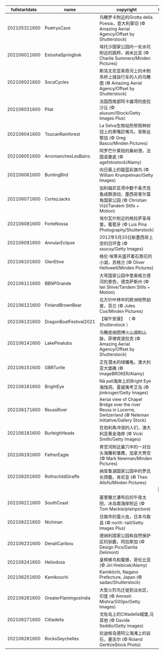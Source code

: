 |fullstartdate|name|copyright|title|image|
|--|--|--|--|--|
202105311600|PoetrysCave|鸟瞰罗卡附近的Grotta della Poesia，意大利莱切 (© Amazing Aerial Agency/Offset by Shutterstock)||![](/zh-CN/2021/06/202105311600PoetrysCave.jpg)|
202106011600|EstoshaSpringbok|埃托沙国家公园内一处水坑附近的跳羚，纳米比亚 (© Charlie Summers/Minden Pictures)||![](/zh-CN/2021/06/202106011600EstoshaSpringbok.jpg)|
202106021600|SocaCycles|斯洛文尼亚索奇河上的木制吊桥上骑自行车的人的鸟瞰图 (© Amazing Aerial Agency/Offset by Shutterstock)||![](/zh-CN/2021/06/202106021600SocaCycles.jpg)|
202106031600|Pilat|法国西南部阿卡雄湾的皮拉沙丘 (© aluxum/iStock/Getty Images Plus)||![](/zh-CN/2021/06/202106031600Pilat.jpg)|
202106041600|ToucanRainforest|La Selva生物站热带雨林树冠上的黑嘴巨嘴鸟，哥斯达黎加 (© Greg Basco/Minden Pictures)||![](/zh-CN/2021/06/202106041600ToucanRainforest.jpg)|
202106051600|ArromanchesLesBains|阿罗芒什莱班的桑树港，法国诺曼底 (© agefotostock/Alamy)||![](/zh-CN/2021/06/202106051600ArromanchesLesBains.jpg)|
202106061600|BuntingBird|向日葵上的靛蓝彩旗鸟 (© William Krumpelman/Getty Images)||![](/zh-CN/2021/06/202106061600BuntingBird.jpg)|
202106071600|CortezJacks|加利福尼亚湾中数千条杰克鱼成群游动，墨西哥普尔莫角国家公园 (© Christian Vizl/Tandem Stills + Motion)||![](/zh-CN/2021/06/202106071600CortezJacks.jpg)|
202106081600|ForteNossa|埃尔瓦什附近的格拉萨圣母堡，葡萄牙 (© Luis Pina Photography/Shutterstock)||![](/zh-CN/2021/06/202106081600ForteNossa.jpg)|
202106091600|AnnularEclipse|2012年5月20日新墨西哥上空的日环食 (© ssucsy/Getty Images)||![](/zh-CN/2021/06/202106091600AnnularEclipse.jpg)|
202106101600|GlenEtive|格伦·埃蒂夫盛开着石南花的小湖，苏格兰 (© Oliver Hellowell/Minden Pictures)||![](/zh-CN/2021/06/202106101600GlenEtive.jpg)|
202106111600|BBNPGrande|大弯国家公园中里奥格兰德河的景色，德克萨斯州 (© Ian Shive/Tandem Stills + Motion)||![](/zh-CN/2021/06/202106111600BBNPGrande.jpg)|
202106121600|FinlandBrownBear|北方针叶林中的欧洲棕熊幼崽，芬兰 (© Jules Cox/Minden Pictures)||![](/zh-CN/2021/06/202106121600FinlandBrownBear.jpg)|
202106131600|DragonBoatFestival2021|【端午安康】 （ © 	Shutterstock ）||![](/zh-CN/2021/06/202106131600DragonBoatFestival2021.jpg)|
202106141600|LakePinatubo|鸟瞰皮纳图博火山湖和山脉，菲律宾波拉克 (© Amazing Aerial Agency/Offset by Shutterstock)||![](/zh-CN/2021/06/202106141600LakePinatubo.jpg)|
202106151600|GBRTurtle|正在潜水的绿蠵龟，澳大利亚大堡礁 (© imageBROKER/Alamy)||![](/zh-CN/2021/06/202106151600GBRTurtle.jpg)|
202106161600|BrightEye|Nā pali海岸上的Bright Eye海蚀洞，夏威夷考艾岛 (© jimkruger/Getty Images)||![](/zh-CN/2021/06/202106161600BrightEye.jpg)|
202106171600|ReussRiver|Aerial view of Chapel Bridge over the river Reuss in Lucerne, Switzerland (© Neleman Initiative/Gallery Stock)||![](/zh-CN/2021/06/202106171600ReussRiver.jpg)|
202106181600|BurleighHeads|在伯利角冲浪的人们，澳大利亚黄金海岸 (© Vicki Smith/Getty Images)||![](/zh-CN/2021/06/202106181600BurleighHeads.jpg)|
202106191600|FatherEagle|育空河附近巢穴中的一对白头海雕和雏鹰，加拿大育空 (© Mark Newman/Minden Pictures)||![](/zh-CN/2021/06/202106191600FatherEagle.jpg)|
202106201600|RothschildGiraffe|纳库鲁湖国家公园中的罗氏长颈鹿，肯尼亚 (© Theo Allofs/Minden Pictures)||![](/zh-CN/2021/06/202106201600RothschildGiraffe.jpg)|
||||![](/zh-CN/2021/06/.jpg)|
202106211600|SouthCoast|塞里雅兰瀑布后的午夜太阳，冰岛南海岸附近 (© Tom Mackie/plainpicture)||![](/zh-CN/2021/06/202106211600SouthCoast.jpg)|
202106221600|Nichinan|日南市的萤火虫，日本鸟取县 (© north-tail/Getty Images Plus)||![](/zh-CN/2021/06/202106221600Nichinan.jpg)|
202106231600|DenaliCaribou|德纳利国家公园和自然保护区的驯鹿，阿拉斯加 (© Design Pics/Danita Delimont)||![](/zh-CN/2021/06/202106231600DenaliCaribou.jpg)|
202106241600|Heliodoxa|皇辉蜂鸟和蜜蜂，哥伦比亚 (© Jiri Hrebicek/Alamy)||![](/zh-CN/2021/06/202106241600Heliodoxa.jpg)|
202106251600|Kamikouchi|Kamikōchi, Nagano Prefecture, Japan (© sadao/Shutterstock)||![](/zh-CN/2021/06/202106251600Kamikouchi.jpg)|
202106261600|GreaterFlamingosIndia|大型火烈鸟迁徙到淡水区，印度 (© Amresh Mishra/500px/Getty Images)||![](/zh-CN/2021/06/202106261600GreaterFlamingosIndia.jpg)|
202106271600|Cittadella|戈佐岛上的Cittadella城堡,马耳他 (© Davide Seddio/Getty Images)||![](/zh-CN/2021/06/202106271600Cittadella.jpg)|
202106281600|RocksSeychelles|拉迪格岛德阿让海滩上的岩石，塞舌尔 (© Roland Gerth/eStock Photo)||![](/zh-CN/2021/06/202106281600RocksSeychelles.jpg)|
